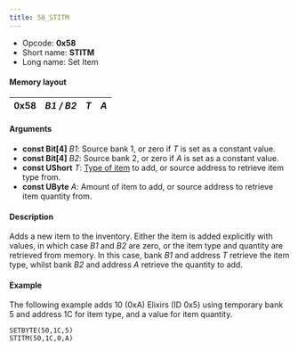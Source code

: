 ```yaml
---
title: 58_STITM
---
```


- Opcode: **0x58**
- Short name: **STITM**
- Long name: Set Item

#### Memory layout

| 0x58 | *B1 / B2* | *T* | *A* |
|------|-----------|-----|-----|

#### Arguments

- **const Bit\[4\]** *B1*: Source bank 1, or zero if *T* is set as a constant value.
- **const Bit\[4\]** *B2*: Source bank 2, or zero if *A* is set as a constant value.
- **const UShort** *T*: [Type of item](../Item_ID.md) to add, or source address to retrieve item type from.
- **const UByte** *A*: Amount of item to add, or source address to retrieve item quantity from.

#### Description

Adds a new item to the inventory. Either the item is added explicitly with values, in which case *B1* and *B2* are zero, or the item type and quantity are retrieved from memory. In this case, bank *B1* and address *T* retrieve the item type, whilst bank *B2* and address *A* retrieve the quantity to add.

#### Example

The following example adds 10 (0xA) Elixirs (ID 0x5) using temporary bank 5 and address 1C for item type, and a value for item quantity.

`SETBYTE(50,1C,5)`  
`STITM(50,1C,0,A)`
